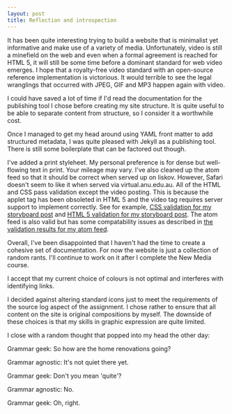 ```yaml
---
layout: post
title: Reflection and introspection
---
```


It has been quite interesting trying to build a website that is minimalist yet
informative and make use of a variety of media. Unfortunately, video is still a
minefield on the web and even when a formal agreement is reached for HTML 5, it
will still be some time before a dominant standard for web video emerges. I hope
that a royalty-free video standard with an open-source reference implementation
is victorious. It would terrible to see the legal wranglings that occurred with
JPEG, GIF and MP3 happen again with video.

I could have saved a lot of time if I'd read the documentation for the
publishing tool I chose before creating my site structure. It is quite useful to
be able to separate content from structure, so I consider it a worthwhile cost.

Once I managed to get my head around using YAML front matter to add structured
metadata, I was quite pleased with Jekyll as a publishing tool. There is still
some boilerplate that can be factored out though.

I've added a print styleheet. My personal preference is for dense but
well-flowing text in print. Your mileage may vary. I've also cleaned up the atom
feed so that it should be correct when served up on liskov. However, Safari
doesn't seem to like it when served via virtual.anu.edu.au. All of the HTML and
CSS pass validation except the video posting. This is because the applet tag has
been obsoleted in HTML 5 and the video tag requires server support to implement
correctly. See for example,
[CSS validation for my storyboard post](http://jigsaw.w3.org/css-validator/validator?uri=http%3A%2F%2Fba.rr-dav.id.au%2F2010%2F05%2F03%2Fstory-board.html)
and
[HTML 5 validation for my storyboard post](http://validator.w3.org/check?uri=http%3A%2F%2Fba.rr-dav.id.au%2F2010%2F05%2F03%2Fstory-board.html&charset=%28detect+automatically%29&doctype=Inline&group=0).
The atom feed is also valid but has some compatability issues as described in
[the validation results for my atom feed](http://validator.w3.org/feed/check.cgi?url=http%3A%2F%2Fba.rr-dav.id.au%2F).

Overall, I've been disappointed that I haven't had the time to create a cohesive
set of documentation. For now the website is just a collection of random rants.
I'll continue to work on it after I complete the New Media course.

I accept that my current choice of colours is not optimal and interferes with
identifying links.

I decided against altering standard icons just to meet the requirements of the
source log aspect of the assignment. I chose rather to ensure that all content
on the site is original compositions by myself. The downside of these choices is
that my skills in graphic expression are quite limited.

I close with a random thought that popped into my head the other day:

Grammar geek: So how are the home renovations going?

Grammar agnostic: It's not quiet there yet.

Grammar geek: Don't you mean 'quite'?

Grammar agnostic: No.

Grammar geek: Oh, right.
